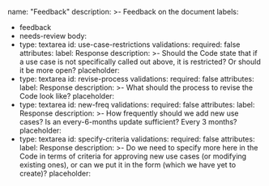 name: "Feedback"
description: >-
  Feedback on the document
labels:
  - feedback
  - needs-review
body:
  - type: textarea
    id: use-case-restrictions
    validations:
      required: false
    attributes:
      label: Response
      description: >-
        Should the Code state that if a use case is not specifically called out above, it is restricted? Or should it be more open?
      placeholder:
  - type: textarea
    id: revise-process
    validations:
      required: false
    attributes:
      label: Response
      description: >-
        What should the process to revise the Code look like?
      placeholder:
  - type: textarea
    id: new-freq
    validations:
      required: false
    attributes:
      label: Response
      description: >-
        How frequently should we add new use cases? Is an every-6-months update sufficient? Every 3 months?
      placeholder:
  - type: textarea
    id: specify-criteria
    validations:
      required: false
    attributes:
      label: Response
      description: >-
        Do we need to specify more here in the Code in terms of criteria for approving new use cases (or modifying existing ones), or can we put it in the form (which we have yet to create)?
      placeholder:
